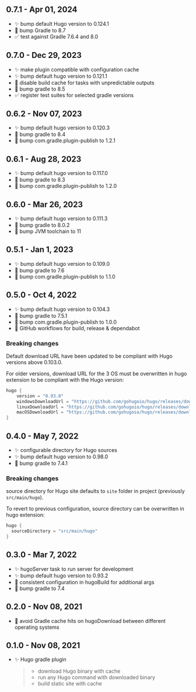 ## 0.7.1 - Apr 01, 2024

- :sparkles: bump default Hugo version to 0.124.1
- :construction_worker: bump Gradle to 8.7
- :white_check_mark: test against Gradle 7.6.4 and 8.0 

## 0.7.0 - Dec 29, 2023

- :sparkles: make plugin compatible with configuration cache
- :sparkles: bump default hugo version to 0.121.1
- :bug: disable build cache for tasks with unpredictable outputs
- :construction_worker: bump gradle to 8.5
- :white_check_mark: register test suites for selected gradle versions

## 0.6.2 - Nov 07, 2023

- :sparkles: bump default hugo version to 0.120.3
- :construction_worker: bump gradle to 8.4
- :construction_worker: bump com.gradle.plugin-publish to 1.2.1

## 0.6.1 - Aug 28, 2023

- :sparkles: bump default hugo version to 0.117.0
- :construction_worker: bump gradle to 8.3
- :construction_worker: bump com.gradle.plugin-publish to 1.2.0

## 0.6.0 - Mar 26, 2023

- :sparkles: bump default hugo version to 0.111.3
- :construction_worker: bump gradle to 8.0.2
- :construction_worker: bump JVM toolchain to 11

## 0.5.1 - Jan 1, 2023

- :sparkles: bump default hugo version to 0.109.0
- :construction_worker: bump gradle to 7.6
- :construction_worker: bump com.gradle.plugin-publish to 1.1.0

## 0.5.0 - Oct 4, 2022

- :sparkles: bump default hugo version to 0.104.3
- :construction_worker: bump gradle to 7.5.1
- :construction_worker: bump com.gradle.plugin-publish to 1.0.0
- :construction_worker: GitHub workflows for build, release & dependabot

### Breaking changes

Default download URL have been updated to be compliant with Hugo versions above 0.103.0.

For older versions, download URL for the 3 OS must be overwritten in hugo extension to be compliant with the Hugo version:
```kotlin
hugo {
    version = "0.93.0"
    windowsDownloadUrl = "https://github.com/gohugoio/hugo/releases/download/v{0}/hugo_extended_{0}_Windows-64bit.zip"
    linuxDownloadUrl = "https://github.com/gohugoio/hugo/releases/download/v{0}/hugo_extended_{0}_Linux-64bit.tar.gz"
    macOSDownloadUrl = "https://github.com/gohugoio/hugo/releases/download/v{0}/hugo_extended_{0}_macOS-64bit.tar.gz"
}
```

## 0.4.0 - May 7, 2022

- :sparkles: configurable directory for Hugo sources
- :sparkles: bump default hugo version to 0.98.0
- :construction_worker: bump gradle to 7.4.1

### Breaking changes

source directory for Hugo site defaults to `site` folder in project (previously `src/main/hugo`).

To revert to previous configuration, source directory can be overwritten in hugo extension:
```kotlin
hugo {
  sourceDirectory = "src/main/hugo"
}
```

## 0.3.0 - Mar 7, 2022

- :sparkles: hugoServer task to run server for development
- :sparkles: bump default hugo version to 0.93.2
- :bug: consistent configuration in hugoBuild for additional args
- :construction_worker: bump gradle to 7.4

## 0.2.0 - Nov 08, 2021

- :bug: avoid Gradle cache hits on hugoDownload between different operating systems

## 0.1.0 - Nov 08, 2021

- :sparkles: Hugo gradle plugin
  > - download Hugo binary with cache
  > - run any Hugo command with downloaded binary
  > - build static site with cache
